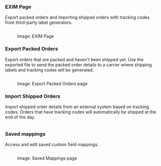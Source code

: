 ### EXIM Page

Export packed orders and importing shipped orders with tracking codes from third-party label generators.

<figure><img src="../.gitbook/assets/Screenshot 2023-11-01 at 5.42.59 PM (1).png" alt=""><figcaption><p>Image: EXIM Page</p></figcaption></figure>

### Export Packed Orders

Export orders that are packed and haven't been shipped yet. Use the exported file to send the packed order details to a carrier where shipping labels and tracking codes will be generated.

<figure><img src="../.gitbook/assets/Screenshot 2023-11-01 at 5.54.41 PM.png" alt=""><figcaption><p>Image: Export Packed Orders page</p></figcaption></figure>

### Import Shipped Orders

Import shipped order details from an external system based on tracking codes. Orders that have tracking codes will automatically be shipped at the end of the day.

<figure><img src="../.gitbook/assets/Screenshot 2023-11-01 at 5.59.58 PM.png" alt=""><figcaption></figcaption></figure>


### Saved mappings

Access and edit saved custom field mappings.

<figure><img src="../.gitbook/assets/Screenshot 2023-11-01 at 6.09.03 PM.png" alt=""><figcaption><p>Image: Saved Mappings page</p></figcaption></figure>